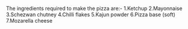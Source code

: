 The ingredients required to make the pizza are:-
1.Ketchup
2.Mayonnaise
3.Schezwan chutney
4.Chilli flakes
5.Kajun powder
6.Pizza base (soft)
7.Mozarella cheese
